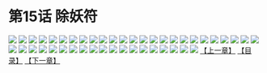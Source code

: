 # 第15话 除妖符
![](https://s1.baozimh.com/scomic/sanyanxiaotianlu-samanhua/0/14-pvmh/1.jpg)
![](https://s1.baozimh.com/scomic/sanyanxiaotianlu-samanhua/0/14-pvmh/2.jpg)
![](https://s1.baozimh.com/scomic/sanyanxiaotianlu-samanhua/0/14-pvmh/3.jpg)
![](https://s1.baozimh.com/scomic/sanyanxiaotianlu-samanhua/0/14-pvmh/4.jpg)
![](https://s1.baozimh.com/scomic/sanyanxiaotianlu-samanhua/0/14-pvmh/5.jpg)
![](https://s1.baozimh.com/scomic/sanyanxiaotianlu-samanhua/0/14-pvmh/6.jpg)
![](https://s1.baozimh.com/scomic/sanyanxiaotianlu-samanhua/0/14-pvmh/7.jpg)
![](https://s1.baozimh.com/scomic/sanyanxiaotianlu-samanhua/0/14-pvmh/8.jpg)
![](https://s1.baozimh.com/scomic/sanyanxiaotianlu-samanhua/0/14-pvmh/9.jpg)
![](https://s1.baozimh.com/scomic/sanyanxiaotianlu-samanhua/0/14-pvmh/10.jpg)
![](https://s1.baozimh.com/scomic/sanyanxiaotianlu-samanhua/0/14-pvmh/11.jpg)
![](https://s1.baozimh.com/scomic/sanyanxiaotianlu-samanhua/0/14-pvmh/12.jpg)
![](https://s1.baozimh.com/scomic/sanyanxiaotianlu-samanhua/0/14-pvmh/13.jpg)
![](https://s1.baozimh.com/scomic/sanyanxiaotianlu-samanhua/0/14-pvmh/14.jpg)
![](https://s1.baozimh.com/scomic/sanyanxiaotianlu-samanhua/0/14-pvmh/15.jpg)
![](https://s1.baozimh.com/scomic/sanyanxiaotianlu-samanhua/0/14-pvmh/16.jpg)
![](https://s1.baozimh.com/scomic/sanyanxiaotianlu-samanhua/0/14-pvmh/17.jpg)
![](https://s1.baozimh.com/scomic/sanyanxiaotianlu-samanhua/0/14-pvmh/18.jpg)
![](https://s1.baozimh.com/scomic/sanyanxiaotianlu-samanhua/0/14-pvmh/19.jpg)
![](https://s1.baozimh.com/scomic/sanyanxiaotianlu-samanhua/0/14-pvmh/20.jpg)
![](https://s1.baozimh.com/scomic/sanyanxiaotianlu-samanhua/0/14-pvmh/21.jpg)
![](https://s1.baozimh.com/scomic/sanyanxiaotianlu-samanhua/0/14-pvmh/22.jpg)
![](https://s1.baozimh.com/scomic/sanyanxiaotianlu-samanhua/0/14-pvmh/23.jpg)
![](https://s1.baozimh.com/scomic/sanyanxiaotianlu-samanhua/0/14-pvmh/24.jpg)
![](https://s1.baozimh.com/scomic/sanyanxiaotianlu-samanhua/0/14-pvmh/25.jpg)
![](https://s1.baozimh.com/scomic/sanyanxiaotianlu-samanhua/0/14-pvmh/26.jpg)
![](https://s1.baozimh.com/scomic/sanyanxiaotianlu-samanhua/0/14-pvmh/27.jpg)
![](https://s1.baozimh.com/scomic/sanyanxiaotianlu-samanhua/0/14-pvmh/28.jpg)
![](https://s1.baozimh.com/scomic/sanyanxiaotianlu-samanhua/0/14-pvmh/29.jpg)
![](https://s1.baozimh.com/scomic/sanyanxiaotianlu-samanhua/0/14-pvmh/30.jpg)
![](https://s1.baozimh.com/scomic/sanyanxiaotianlu-samanhua/0/14-pvmh/31.jpg)
![](https://s1.baozimh.com/scomic/sanyanxiaotianlu-samanhua/0/14-pvmh/32.jpg)
![](https://s1.baozimh.com/scomic/sanyanxiaotianlu-samanhua/0/14-pvmh/33.jpg)
![](https://s1.baozimh.com/scomic/sanyanxiaotianlu-samanhua/0/14-pvmh/34.jpg)
![](https://s1.baozimh.com/scomic/sanyanxiaotianlu-samanhua/0/14-pvmh/35.jpg)
![](https://s1.baozimh.com/scomic/sanyanxiaotianlu-samanhua/0/14-pvmh/36.jpg)
![](https://s1.baozimh.com/scomic/sanyanxiaotianlu-samanhua/0/14-pvmh/37.jpg)
![](https://s1.baozimh.com/scomic/sanyanxiaotianlu-samanhua/0/14-pvmh/38.jpg)
![](https://s1.baozimh.com/scomic/sanyanxiaotianlu-samanhua/0/14-pvmh/39.jpg)
![](https://s1.baozimh.com/scomic/sanyanxiaotianlu-samanhua/0/14-pvmh/40.jpg)
![](https://s1.baozimh.com/scomic/sanyanxiaotianlu-samanhua/0/14-pvmh/41.jpg)
![](https://s1.baozimh.com/scomic/sanyanxiaotianlu-samanhua/0/14-pvmh/42.jpg)
![](https://s1.baozimh.com/scomic/sanyanxiaotianlu-samanhua/0/14-pvmh/43.jpg)
![](https://s1.baozimh.com/scomic/sanyanxiaotianlu-samanhua/0/14-pvmh/44.jpg)
[【上一章】](./14.md)
[【目录】](./README.md)
[【下一章】](./16.md)
